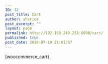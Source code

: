 ```yaml
---
ID: 32
post_title: Cart
author: sharice
post_excerpt: ""
layout: page
permalink: http://192.168.240.253:8090/cart/
published: true
post_date: 2018-07-19 21:01:47
---
```

[woocommerce_cart]